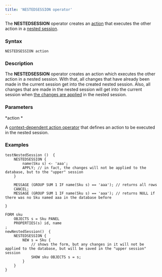 ```yaml
---
title: 'NESTEDSESSION operator'
---
```


The **NESTEDSESSION** operator creates an [action](Actions.md) that executes the other action in a [nested session](New_session_NEWSESSION_NESTEDSESSION_.md#nested).

### Syntax

    NESTEDSESSION action 

### Description

The **NESTEDSESSION** operator creates an action which executes the other action in a nested session. With that, all changes that have already been made in the current session get into the created nested session. Also, all changes that are made in the nested session will get into the current session when [the changes are applied](Apply_changes_APPLY_.md) in the nested session.

### Parameters

*action *

A [context-dependent action operator](Action_operator.md#contextdependent) that defines an action to be executed in the nested session.

### Examples


```lsf
testNestedSession ()  {
    NESTEDSESSION {
        name(Sku s) <- 'aaa';
        APPLY; // in fact, the changes will not be applied to the database, but to the "upper" session
    }

    MESSAGE (GROUP SUM 1 IF name(Sku s) == 'aaa'); // returns all rows
    CANCEL;
    MESSAGE (GROUP SUM 1 IF name(Sku s) == 'aaa'); // returns NULL if there was no Sku named aaa in the database before

}

FORM sku
    OBJECTS s = Sku PANEL
    PROPERTIES(s) id, name
;
newNestedSession()  {
    NESTEDSESSION {
        NEW s = Sku {
            // shows the form, but any changes in it will not be applied to the database, but will be saved in the "upper session" session
            SHOW sku OBJECTS s = s;
        }
    }
}
```

  
